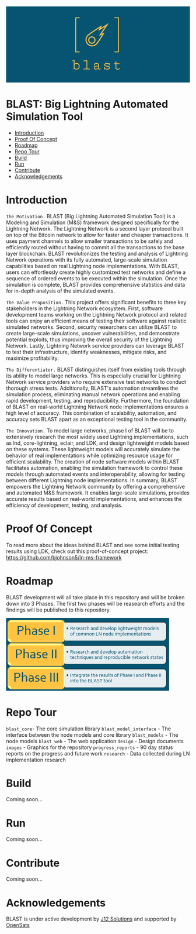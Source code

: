 ![alt text](https://github.com/bjohnson5/blast/blob/main/images/blast_logo.png?raw=true)

# BLAST: Big Lightning Automated Simulation Tool

- [Introduction](#introduction)
- [Proof Of Concept](#proof-of-concept)
- [Roadmap](#roadmap)
- [Repo Tour](#repo-tour)
- [Build](#build)
- [Run](#run)
- [Contribute](#contribute)
- [Acknowledgements](#acknowledgements)

# Introduction
`The Motivation.` BLAST (Big Lightning Automated Simulation Tool) is a Modeling and Simulation (M&S) framework designed specifically for the Lightning Network. The Lightning Network is a second layer protocol built on top of the Bitcoin network to allow for faster and cheaper transactions. It uses payment channels to allow smaller transactions to be safely and efficiently routed without having to commit all the transactions to the base layer blockchain. BLAST revolutionizes the testing and analysis of Lightning Network operations with its fully automated, large-scale simulation capabilities based on real Lightning node implementations. With BLAST, users can effortlessly create highly customized test networks and define a sequence of ordered events to be executed within the simulation. Once the simulation is complete, BLAST provides comprehensive statistics and data for in-depth analysis of the simulated events.

`The Value Proposition.` This project offers significant benefits to three key stakeholders in the Lightning Network ecosystem. First, software development teams working on the Lightning Network protocol and related tools can enjoy an efficient means of testing their software against realistic simulated networks. Second, security researchers can utilize BLAST to create large-scale simulations, uncover vulnerabilities, and demonstrate potential exploits, thus improving the overall security of the Lightning Network. Lastly, Lightning Network service providers can leverage BLAST to test their infrastructure, identify weaknesses, mitigate risks, and maximize profitability. 

`The Differentiator.` BLAST distinguishes itself from existing tools through its ability to model large networks. This is especially crucial for Lightning Network service providers who require extensive test networks to conduct thorough stress tests. Additionally, BLAST's automation streamlines the simulation process, eliminating manual network operations and enabling rapid development, testing, and reproducibility. Furthermore, the foundation of BLAST on real-world Lightning Network node implementations ensures a high level of accuracy. This combination of scalability, automation, and accuracy sets BLAST apart as an exceptional testing tool in the community. 

`The Innovation.` To model large networks, phase I of BLAST will be to extensively research the most widely used Lightning implementations, such as lnd, core-lightning, eclair, and LDK, and design lightweight models based on these systems. These lightweight models will accurately simulate the behavior of real implementations while optimizing resource usage for efficient scalability. The creation of node software models within BLAST facilitates automation, enabling the simulation framework to control these models through automated events and interoperability, allowing for testing between different Lightning node implementations.  In summary, BLAST empowers the Lightning Network community by offering a comprehensive and automated M&S framework. It enables large-scale simulations, provides accurate results based on real-world implementations, and enhances the efficiency of development, testing, and analysis.

# Proof Of Concept
To read more about the ideas behind BLAST and see some initial testing results using LDK, check out this proof-of-concept project: https://github.com/bjohnson5/ln-ms-framework

# Roadmap
BLAST development will all take place in this repository and will be broken down into 3 Phases. The first two phases will be reasearch efforts and the findings will be published to this repository.

![alt text](https://github.com/bjohnson5/blast/blob/main/images/roadmap.png?raw=true)

# Repo Tour
`blast_core`- The core simulation library
`blast_model_interface` - The interface between the node models and core library
`blast_models` - The node models
`blast_web` - The web application
`design` - Design documents
`images` - Graphics for the repository
`progress_reports` - 90 day status reports on the progress and future work
`research` - Data collected during LN implementation research

# Build
Coming soon...

# Run
Coming soon...

# Contribute
Coming soon...

# Acknowledgements
BLAST is under active development by [J12 Solutions](https://j12solutions.com/) and supported by [OpenSats](https://opensats.org/)
